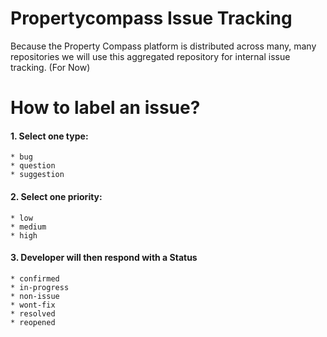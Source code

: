 Propertycompass Issue Tracking
===

Because the Property Compass platform is distributed across many, many repositories we will use this aggregated repository for internal issue tracking. (For Now)


# How to label an issue?


#### 1. Select one type: 
	* bug
	* question
	* suggestion

#### 2. Select one priority:
	* low
	* medium
	* high

#### 3. Developer will then respond with a Status
	* confirmed
	* in-progress
	* non-issue
	* wont-fix
	* resolved
	* reopened


